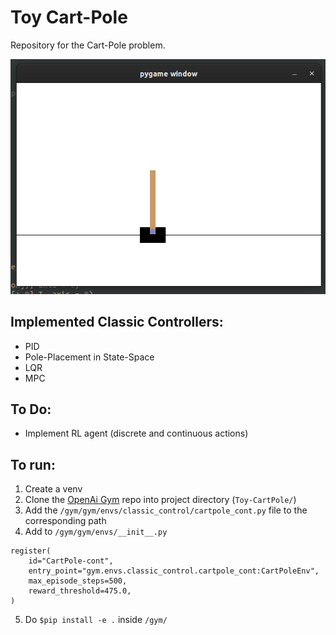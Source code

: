 # Toy Cart-Pole

Repository for the Cart-Pole problem.

![Example screen](/img/cartpole_screen.png)

## Implemented Classic Controllers:
* PID
* Pole-Placement in State-Space
* LQR
* MPC 

## To Do:
* Implement RL agent (discrete and continuous actions)

## To run:
1. Create a venv
2. Clone the [OpenAi Gym](https://github.com/openai/gym) repo into project directory (`Toy-CartPole/`)
3. Add the `/gym/gym/envs/classic_control/cartpole_cont.py` file to the corresponding path
4. Add to `/gym/gym/envs/__init__.py`
```
register(
    id="CartPole-cont",
    entry_point="gym.envs.classic_control.cartpole_cont:CartPoleEnv",
    max_episode_steps=500,
    reward_threshold=475.0,
)

```
5. Do `$pip install -e .` inside `/gym/`
